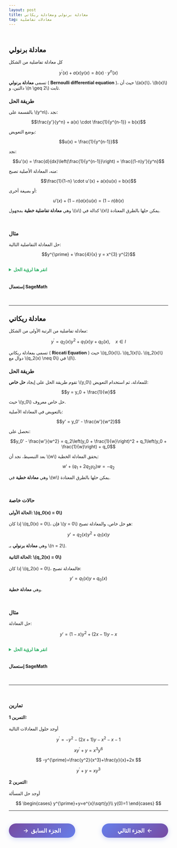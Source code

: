 ```yaml
---
layout: post
title: معادلة برنولي ومعادلة ريكاتي 
tag: معادلات تفاضلية
---
```


<br>

## معادلة برنولي

كل معادلة تفاضلية من الشكل

$$y^{\prime}(x)+ a(x) y(x) = b(x) \cdot y^n(x)$$

تسمى **معادلة برنولي**  ( **Bernoulli differential equation** )، حيث أن \\(a(x)\\)، \\(b(x)\\) دالتين، و \\(n \geq 2\\) ثابت.

### طريقة الحل

بالقسمة على \\(y^n\\)، نجد:

$$\frac{y'}{y^n} + a(x) \cdot \frac{1}{y^{n-1}} = b(x)$$

بوضع التعويض:

$$u(x) = \frac{1}{y^{n-1}}$$

نجد:

$$u'(x) = \frac{d}{dx}\left(\frac{1}{y^{n-1}}\right) = \frac{(1-n)y'}{y^n}$$

منه، المعادلة الأصلية تصبح:

$$\frac{1}{1-n} \cdot u'(x) + a(x)u(x) = b(x)$$

أو بصيغة أخرى:

$$u'(x) + (1-n)a(x)u(x) = (1-n)b(x)$$

وهي **معادلة تفاضلية خطية** بمجهول \\(u\\) كدالة في \\(x\\) يمكن حلها بالطرق المعتادة.

<br>

### مثال

حل المعادلة التفاضلية التالية:

$$y^{\prime} + \frac{4}{x} y =  x^{3} y^{2}$$

<br>
<details>
  <summary style="color: #27ae60; font-weight: bold;"> انقر هنا لرؤية الحل</summary>

<br>


<b>الخطوة 1:</b> 

هنا: 

$$ a(x) = \frac{4}{x},\quad b(x) = x^3,\quad  n = 2 $$

بالقسمة على $y^2$ نجد

$$\frac{y^{\prime}}{y^{2}}+ \frac{4}{x}\frac{1}{y}=  x^{3} $$

<br>

<b>الخطوة 2:</b> التعويض

نضع 

$$u = \frac{1}{y^{n-1}} = \frac{1}{y}$$

إذن: 

$$ u^{\prime} = -\frac{y^{\prime}}{y^2}$$

<br>

<b>الخطوة 3:</b>  التعويض في المعادلة الأصلية

$$- u^{\prime} + \frac{4}{x} u = x^3 $$


$$ u^{\prime} - \frac{4}{x} u = -x^3 $$

<br>

<b>الخطوة 4:</b> 
حل المعادلة الخطية

هذه معادلة خطية من الدرجة الأولى في $u$. عامل المكاملة هو:


$$
\begin{split}
\alpha(x) &= e^{\int \frac{-4}{x} dx} \\
&= e^{-4\ln(x)} \\
&= \frac{1}{x^4}
\end{split}
$$


نضرب المعادلة في عامل المكاملة

$$  \frac{1}{x^4}\cdot u^{\prime} + \frac{-4}{x^5}\cdot  u = \frac{-1}{x}$$

<br>

<b>الخطوة 5:</b> 
المكاملة

$$\big(\frac{u}{x^4}\big)^{\prime}=-\frac{1}{x}$$

<br>

<b>الحل النهائي:</b> 

$$\frac{u}{x^4} = -\ln|x|+c$$

وبالتالي:

$$\frac{1}{y(x)}=u(x) = (c-\ln|x|)x^4$$

$$\boxed{y(x)=\frac{1}{(c-\ln|x|)x^4},\quad c\in\mathbb{R}}$$


</details>
<br>

#### إستعمال SageMath

<div class="sage">
  <script type="text/x-sage">
x = var("x")
y = function('y')(x)
eq = diff(y,x)+4*y/x == x^3*y^2  # تعريف المعادلة
solution = desolve(eq, y,show_method=True,contrib_ode=True)  # حل المعادلة
print("الحل العام:")
pretty_print(solution)
  </script>
</div>

<br>

---

## معادلة ريكاتي

معادلة تفاضلية من الرتبة الأولى من الشكل:

$$y^{\prime} = q_2(x)y^2 + q_1(x)y + q_0(x), \quad x \in I$$

تسمى بمعادلة ريكاتي ( **Riccati Equation** )
حيث \\(q_0(x)\\)، \\(q_1(x)\\)، \\(q_2(x)\\) دوال مع \\(q_2(x) \neq 0\\) في \\(I\\).

### طريقة الحل

تقوم طريقة الحل على إيجاد **حل خاص** \\(y_0\\) للمعادلة، ثم استخدام التعويض:

$$y = y_0 + \frac{1}{w}$$

حيث \\(y_0\\) حل خاص معروف.

بالتعويض في المعادلة الأصلية:

$$y' = y_0' - \frac{w'}{w^2}$$

نحصل على:

$$y_0' - \frac{w'}{w^2} = q_2\left(y_0 + \frac{1}{w}\right)^2 + q_1\left(y_0 + \frac{1}{w}\right) + q_0$$

بعد التبسيط، نجد أن \\(w\\) يحقق المعادلة الخطية:

$$w' + (q_1 + 2q_2 y_0)w = -q_2$$

وهي **معادلة خطية** في \\(w\\) يمكن حلها بالطرق المعتادة.

<br>

### حالات خاصة

#### الحالة الأولى: \\(q_0(x) = 0\\)

إذا كان \\(q_0(x) = 0\\)، فإن \\(y = 0\\) هو حل خاص، والمعادلة تصبح:

$$y' = q_2(x) y^2 + q_1(x)y$$

وهي **معادلة برنولي** بـ \\(n = 2\\).

#### الحالة الثانية: \\(q_2(x) = 0\\)

إذا كان \\(q_2(x) = 0\\)، فالمعادلة تصبح:

$$y' = q_1(x) y + q_0(x)$$

وهي  **معادلة خطية**.

<br>

### مثال

حل المعادلة:

$$y' = (1-x) y^2 + (2x-1) y - x$$

<br>
<details>
  <summary style="color: #27ae60; font-weight: bold;"> انقر هنا لرؤية الحل</summary>

<br>


<b>الخطوة 1:</b>  تحديد المعاملات

$$q_0(x) = -x,  q_1(x) = 2x-1, q_2(x) = 1-x$$

<br>

<b>الخطوة 2:</b>  البحث عن حل خاص

نجرب $ y_0 = 1 $. نتحقق:

$$y_0' = 0$$
$$(1-x)(1)^2 + (2x-1)(1) + (-x) = 1-x + 2x-1 - x = 0$$

إذن $ y_0 = 1 $ هو حل خاص.


<br>

<b>الخطوة 3:</b>  التعويض $ y = 1 + \frac{1}{w} $ 

المعادلة في  $w$  تصبح:

$$w' + [2x-1 + 2(1-x)(1)]w = -(1-x)$$

$$w' + (2x-1 + 2-2x)w = -(1-x)$$

$$w' + w = x-1$$

<b>الخطوة 4:</b>  حل المعادلة الخطية

الحل المتجانس: $w_h = Ce^{-x}$

الحل الخاص: نجرب $w_p = ax + b$

$$a + ax + b = x - 1$$

إذن $ a = 1$ و $a + b = -1$، فـ $b = -2$

الحل العام: $w = Ce^{-x} + x - 2$

<br>

<b>الحل النهائي:</b> 


$$\boxed{y = 1 + \frac{1}{Ce^{-x} + x - 2},\quad C\in\mathbb{R}}$$

</details>
<br>

#### إستعمال SageMath

<div class="sage">
  <script type="text/x-sage">
x = var("x")
y = function('y')(x)
eq = diff(y,x) == (1-x)*y^2 + (2*x-1)*y - x  # تعريف المعادلة
solution = desolve(eq, y,show_method=True,contrib_ode=True)  # حل المعادلة
print("الحل العام:")
pretty_print(solution)
  </script>
</div>






<br>



---

<br>



### تمارين



#### التمرين 1: 

أوجد حلول المعادلات التالية


$$
y^{\prime}=-y^2-(2x+1)y-x^2-x-1
$$

$$
xy^{\prime}+y=x^3y^6
$$


$$
-y^{\prime}=\frac{y^2}{x^3}+\frac{y}{x}+2x
$$


$$
y^{\prime}+y=xy^3
$$


#### التمرين 2: 

أوجد حل المسألة

$$
\begin{cases}
    y^{\prime}+y=e^{x}\sqrt{y}\\
    y(0)=1
\end{cases}
$$





---



<style>
.nav-buttons {
    display: flex;
    justify-content: space-between;
    align-items: center;
    margin: 40px 0;
    gap: 20px;
}
.nav-btn {
    background: linear-gradient(135deg, #667eea, #764ba2);
    color: white;
    border: none;
    padding: 12px 30px;
    border-radius: 25px;
    font-size: 1.1rem;
    font-weight: 600;
    cursor: pointer;
    transition: all 0.3s ease;
    box-shadow: 0 4px 15px rgba(102, 126, 234, 0.3);
    text-decoration: none;
    display: inline-flex;
    align-items: center;
    min-width: 150px;
    justify-content: center;
}
.nav-btn:hover {
    transform: translateY(-2px);
    box-shadow: 0 6px 20px rgba(102, 126, 234, 0.4);
    color: white;
    text-decoration: none;
}
.prev-btn {
    background: linear-gradient(135deg, #764ba2, #667eea);
}
.next-btn {
    background: linear-gradient(135deg, #667eea, #764ba2);
}
.arrow-right {
    margin-left: 8px;
    transition: transform 0.3s ease;
}
.arrow-left {
    margin-right: 8px;
    transition: transform 0.3s ease;
}
.nav-btn:hover .arrow-right {
    transform: translateX(3px);
}
.nav-btn:hover .arrow-left {
    transform: translateX(-3px);
}
@media (max-width: 768px) {
    .nav-buttons {
        flex-direction: column;
        gap: 15px;
    }
    .nav-btn {
        width: 100%;
        max-width: 300px;
    }
}
</style>

<div class="nav-buttons">
    <a href="https://bmdz1.github.io/Diff_equa1/" class="nav-btn prev-btn">
        <span class="arrow-left">→</span>الجزء السابق
    </a>
    <a href="https://bmdz1.github.io/Diff_equa3/" class="nav-btn next-btn">
        الجزء التالي<span class="arrow-right">←</span>
    </a>
</div>
